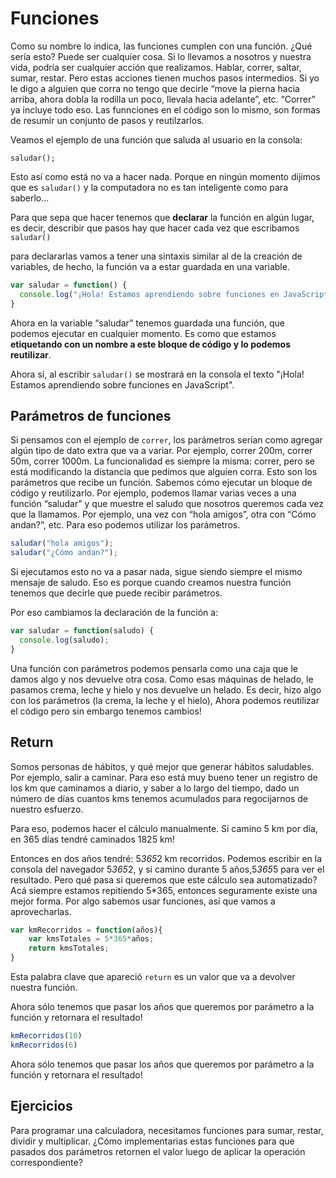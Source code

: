 # Funciones
Como su nombre lo indica, las funciones cumplen con una función. ¿Qué sería esto? 
Puede ser cualquier cosa. Si lo llevamos a nosotros y nuestra vida, podría ser cualquier acción que realizamos. 
Hablar, correr, saltar, sumar, restar. Pero estas acciones tienen muchos pasos intermedios. 
Si yo le digo a alguien que corra no tengo que decirle “move la pierna hacia arriba, ahora dobla la rodilla un poco, 
llevala hacia adelante”, etc. 
“Correr” ya incluye todo eso. Las funnciones en el código son lo mismo, 
son formas de resumir un conjunto de pasos y reutilzarlos. 

Veamos el ejemplo de una función que saluda al usuario en la consola:

`saludar();`

Esto así como está no va a hacer nada. Porque en ningún momento dijimos que es `saludar()` y la computadora no es tan inteligente 
como para saberlo...

Para que sepa que hacer tenemos que **declarar** la función en algún lugar, es decir, describir que pasos hay que hacer
cada vez que escribamos `saludar()`


para declararlas vamos a tener una sintaxis similar al de la creación de variables, 
de hecho, la función va a estar guardada en una variable.
```javascript
var saludar = function() {
  console.log("¡Hola! Estamos aprendiendo sobre funciones en JavaScript");
}
```


Ahora en la variable “saludar” tenemos guardada una función, que podemos ejecutar en cualquier momento. 
Es como que estamos **etiquetando con un nombre a este bloque de código y lo podemos reutilizar**. 

Ahora sí, al escribir `saludar()` se mostrará en la consola el texto "¡Hola! Estamos aprendiendo sobre funciones en JavaScript".


## Parámetros de funciones
Si pensamos con el ejemplo de `correr`, los parámetros serían como agregar algún tipo de dato extra que va a variar. 
Por ejemplo, correr 200m, correr 50m, correr 1000m. La funcionalidad es siempre la misma: correr, pero se está modificando
la distancia que pedimos que alguien corra. Esto son los parámetros que recibe un función.
Sabemos cómo ejecutar un bloque de código y reutilizarlo. 
Por ejemplo, podemos llamar varias veces a una función “saludar” y
que muestre el saludo que nosotros queremos cada vez que la llamamos.
Por ejemplo, una vez con “hola amigos”, otra con “Cómo andan?”, etc. Para eso podemos utilizar los parámetros. 

```javascript
saludar("hola amigos");
saludar("¿Cómo andan?");
```


Si ejecutamos esto no va a pasar nada, sigue siendo siempre el mismo mensaje de saludo. 
Eso es porque cuando creamos nuestra función tenemos que decirle que puede recibir parámetros.

Por eso cambiamos la declaración de la función a: 

```javascript
var saludar = function(saludo) {
  console.log(saludo);
}
```

Una función con parámetros podemos pensarla como una caja que le damos algo y nos devuelve otra cosa.
Como esas máquinas de helado, le pasamos crema, leche y hielo y nos devuelve un helado. 
Es decir, hizo algo con los parámetros (la crema, la leche y el hielo),
Ahora podemos reutilizar el código pero sin embargo tenemos cambios! 

## Return
Somos personas de hábitos, y qué mejor que generar hábitos saludables. 
Por ejemplo, salir a caminar. Para eso está muy bueno tener un registro de los km que caminamos a diario, 
y saber a lo largo del tiempo, dado un número de días cuantos kms tenemos acumulados para regocijarnos de nuestro esfuerzo.

Para eso, podemos hacer el cálculo manualmente. Si camino 5 km por día, en 365 días tendré caminados 1825 km! 

Entonces en dos años tendré: 5*365*2 km recorridos.
Podemos escribir en la consola del navegador 5*365*2, y si camino durante 5 años,5*365*5 para ver el resultado. 
Pero qué pasa si queremos que este cálculo sea automatizado? 
Acá siempre estamos repitiendo 5*365, entonces seguramente existe una mejor forma. 
Por algo sabemos usar funciones, así que vamos a aprovecharlas.
```javascript
var kmRecorridos = function(años){
    var kmsTotales = 5*365*años; 
    return kmsTotales;
}
```

Esta palabra clave que apareció `return` es un valor que va a devolver nuestra función. 

Ahora sólo tenemos que pasar los años que queremos por parámetro a la función y retornara el resultado!
```javascript
kmRecorridos(10)  
kmRecorridos(6)
```

Ahora sólo tenemos que pasar los años que queremos por parámetro a la función y retornara el resultado!

## Ejercicios
Para programar una calculadora, necesitamos funciones para sumar, restar, dividir y multiplicar. 
¿Cómo implementarias estas funciones para que pasados dos parámetros retornen el valor luego de aplicar la operación correspondiente?
